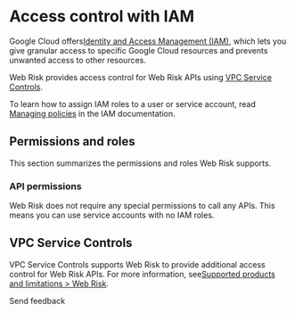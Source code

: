 # Access control with IAM

Google Cloud offers[Identity and Access Management (IAM)](https://cloud.google.com/iam/docs), which lets you give granular access to specific Google Cloud resources and prevents unwanted access to other resources.

Web Risk provides access control for Web Risk APIs using [VPC Service Controls](https://cloud.google.com/vpc-service-controls/docs).

To learn how to assign IAM roles to a user or service account, read [Managing policies](https://cloud.google.com/iam/docs/managing-policies) in the IAM documentation.

## Permissions and roles

This section summarizes the permissions and roles Web Risk supports.

### API permissions

Web Risk does not require any special permissions to call any APIs. This means you can use service accounts with no IAM roles.

## VPC Service Controls

VPC Service Controls supports Web Risk to provide additional access control for Web Risk APIs. For more information, see[Supported products and limitations > Web Risk](https://cloud.google.com/vpc-service-controls/docs/supported-products#table%5Fwebrisk).

Send feedback
